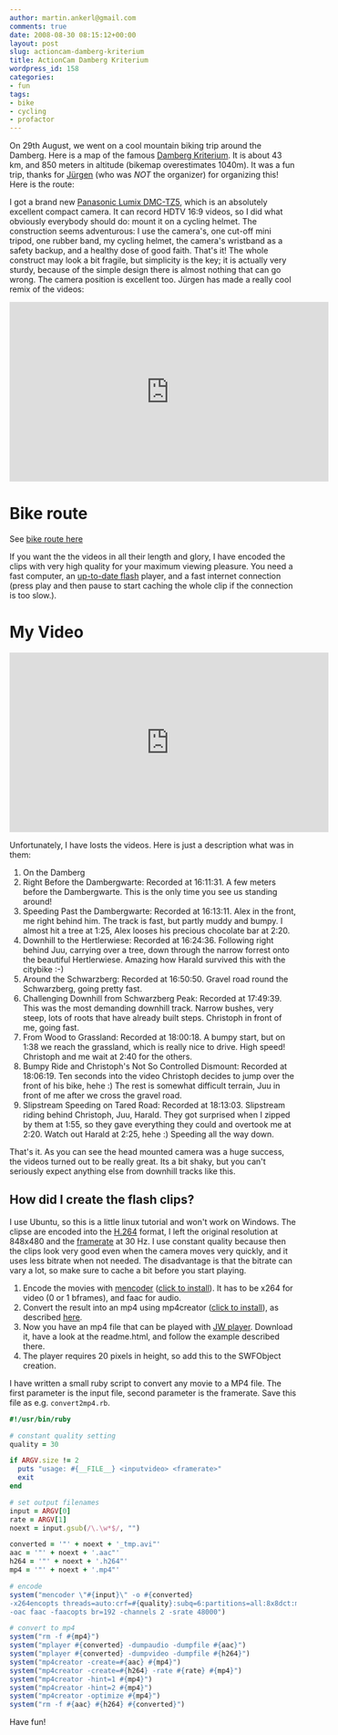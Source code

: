 ```yaml
---
author: martin.ankerl@gmail.com
comments: true
date: 2008-08-30 08:15:12+00:00
layout: post
slug: actioncam-damberg-kriterium
title: ActionCam Damberg Kriterium
wordpress_id: 158
categories:
- fun
tags:
- bike
- cycling
- profactor
---
```


On 29th August, we went on a cool mountain biking trip around the Damberg. Here is a map of the famous  [Damberg Kriterium](http://www.bikemap.net/route/58073). It is about 43 km, and 850 meters in altitude (bikemap overestimates 1040m). It was a fun trip, thanks for [Jürgen](https://www.youtube.com/user/iron717) (who was _NOT_ the organizer) for organizing this! Here is the route:

I got a brand new [Panasonic Lumix DMC-TZ5](http://www.dpreview.com/reviews/panasonictz5/), which is an absolutely excellent compact camera. It can record HDTV 16:9 videos, so I did what obviously everybody should do: mount it on a cycling helmet. The construction seems adventurous: I use the camera's, one cut-off mini tripod, one rubber band, my cycling helmet,  the camera's wristband as a safety backup, and a healthy dose of good faith. That's it! The whole construct may look a bit fragile, but simplicity is the key; it is actually very sturdy, because of the simple design there is almost nothing that can go wrong. The camera position is excellent too. Jürgen has made a really cool remix of the videos:


<iframe width="560" height="315" src="https://www.youtube.com/embed/sMcIjkenMzs" frameborder="0" allowfullscreen></iframe>

# Bike route  
See [bike route here](http://www.bikemap.net/route/58073)

If you want the the videos in all their length and glory, I have encoded the clips with very high quality for your maximum viewing pleasure. You need a fast computer, an [up-to-date flash](http://www.adobe.com/products/flashplayer/) player, and a fast internet connection (press play and then pause to start caching the whole clip if the connection is too slow.).


# My Video

<iframe width="560" height="315" src="https://www.youtube.com/embed/zCM1tQsw4WE" frameborder="0" allowfullscreen></iframe>

Unfortunately, I have losts the videos. Here is just a description what was in them:

1. On the Damberg
1. Right Before the Dambergwarte: Recorded at 16:11:31. A few meters before the Dambergwarte. This is the only time you see us standing around!
1. Speeding Past the Dambergwarte: Recorded at 16:13:11. Alex in the front, me right behind him. The track is fast, but partly muddy and bumpy. I almost hit a tree at 1:25, Alex looses his precious chocolate bar at 2:20.
1. Downhill to the Hertlerwiese: Recorded at 16:24:36. Following right behind Juu, carrying over a tree, down through the narrow forrest onto the beautiful Hertlerwiese. Amazing how Harald survived this with the citybike :-)
1. Around the Schwarzberg: Recorded at 16:50:50. Gravel road round the Schwarzberg, going pretty fast.
1. Challenging Downhill from Schwarzberg Peak: Recorded at 17:49:39. This was the most demanding downhill track. Narrow bushes, very steep, lots of roots that have already built steps. Christoph in front of me, going fast.
1. From Wood to Grassland: Recorded at 18:00:18. A bumpy start, but on 1:38 we reach the grassland, which is really nice to drive. High speed! Christoph and me wait at 2:40 for the others.
1. Bumpy Ride and Christoph's Not So Controlled Dismount: Recorded at 18:06:19. Ten seconds into the video Christoph decides to jump over the front of his bike, hehe :) The rest is somewhat difficult terrain, Juu in front of me after we cross the gravel road.
1. Slipstream Speeding on Tared Road: Recorded at 18:13:03. Slipstream riding behind Christoph, Juu, Harald. They got surprised when I zipped by them at 1:55, so they gave everything they could and overtook me at 2:20. Watch out Harald at 2:25, hehe :) Speeding all the way down.


That's it. As you can see the head mounted camera was a huge success, the videos turned out to be really great. Its a bit shaky, but you can't seriously expect anything else from downhill tracks like this.


## How did I create the flash clips?

I use Ubuntu, so this is a little linux tutorial and won't work on Windows.  The clipse are encoded into the [H.264](http://en.wikipedia.org/wiki/H.264) format, I left the original resolution at 848x480 and the [framerate](http://en.wikipedia.org/wiki/Frame_rate) at 30 Hz. I use constant quality because then the clips look very good even when the camera moves very quickly, and it uses less bitrate when not needed. The disadvantage is that the bitrate can vary a lot, so make sure to cache a bit before you start playing.

1. Encode the movies with [mencoder](http://www.mplayerhq.hu/design7/news.html) ([click to install](apt:mencoder)). It has to be x264 for video (0 or 1 bframes), and faac for audio.
1. Convert the result into an mp4 using mp4creator ([click to install](apt:mpeg4ip-server)), as described [here](http://www.mplayerhq.hu/DOCS/HTML/en/menc-feat-quicktime-7.html).
1. Now you have an mp4 file that can be played with [JW player](http://www.jeroenwijering.com/). Download it, have a look at the readme.html, and follow the example described there.
1. The player requires 20 pixels in height, so add this to the SWFObject creation.

I have written a small ruby script to convert any movie to a MP4 file. The first parameter is the input file, second parameter is the framerate. Save this file as e.g. `convert2mp4.rb`.

```ruby 
#!/usr/bin/ruby

# constant quality setting
quality = 30

if ARGV.size != 2
  puts "usage: #{__FILE__} <inputvideo> <framerate>"
  exit
end

# set output filenames
input = ARGV[0]
rate = ARGV[1]
noext = input.gsub(/\.\w*$/, "")

converted = '"' + noext + '_tmp.avi"'
aac = '"' + noext + '.aac"'
h264 = '"' + noext + '.h264"'
mp4 = '"' + noext + '.mp4"'

# encode
system("mencoder \"#{input}\" -o #{converted}
-x264encopts threads=auto:crf=#{quality}:subq=6:partitions=all:8x8dct:me=umh:frameref=5:bframes=1:b_pyramid:weight_b
-oac faac -faacopts br=192 -channels 2 -srate 48000")

# convert to mp4
system("rm -f #{mp4}")
system("mplayer #{converted} -dumpaudio -dumpfile #{aac}")
system("mplayer #{converted} -dumpvideo -dumpfile #{h264}")
system("mp4creator -create=#{aac} #{mp4}")
system("mp4creator -create=#{h264} -rate #{rate} #{mp4}")
system("mp4creator -hint=1 #{mp4}")
system("mp4creator -hint=2 #{mp4}")
system("mp4creator -optimize #{mp4}")
system("rm -f #{aac} #{h264} #{converted}")
```

Have fun!